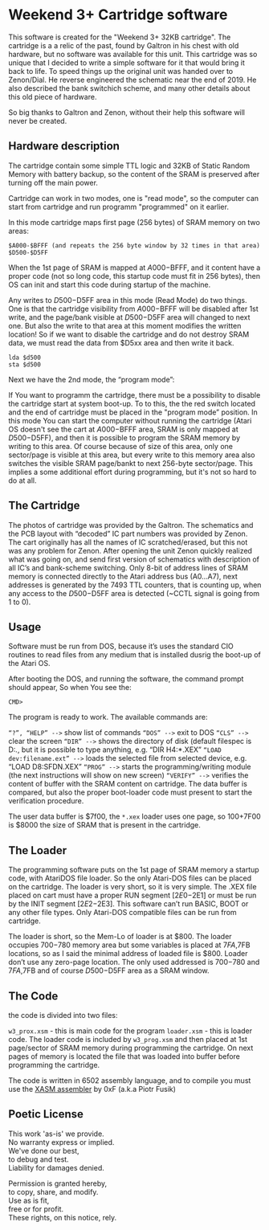 Weekend 3+ Cartridge software
=============================

This software is created for the "Weekend 3+ 32KB cartridge". The cartridge is a a relic of the past, found by Galtron in his chest with old hardware, but no software was available for this unit. This cartridge was so unique that I decided to write a simple software for it that would bring it back to life. To speed things up the original unit was handed over to Zenon/Dial. He reverse engineered the schematic near the end of 2019. He also described the bank switchich scheme, and many other details about this old piece of hardware.

So big thanks to Galtron and Zenon, without their help this software will never be created.

Hardware description
--------------------

The cartridge contain some simple TTL logic and 32KB of Static Random Memory with battery backup, so the content of the SRAM is preserved after turning off the main power.

Cartridge can work in two modes, one is "read mode", so the computer can start from cartridge and run programm "programmed" on it earlier.

In this mode cartridge maps first page (256 bytes) of SRAM memory on two areas:

	$A000-$BFFF (and repeats the 256 byte window by 32 times in that area)
	$D500-$D5FF

When the 1st page of SRAM is mapped at $A000-$BFFF, and it content have a proper code (not so long code, this startup code must fit in 256 bytes), then OS can init and start this code during startup of the machine.

Any writes to $D500-$D5FF area in this mode (Read Mode) do two things. One is that the cartridge visibility from $A000-$BFFF will be disabled after 1st write, and the page/bank visible at $D500-$D5FF area will changed to next one. But also the write to that area at this moment modifies the written location! So if we want to disable the cartridge and do not destroy SRAM data, we must read the data from $D5xx area and then write it back. 

	lda $d500
	sta $d500

Next we have the 2nd mode, the “program mode”:

If You want to programm the cartridge, there must be a possibility to disable the cartridge start at system boot-up. To to this, the the red switch located and the end of cartridge must be placed in the "program mode” position. In this mode You can start the computer without running the cartridge (Atari OS doesn't see the cart at $A000-$BFFF area, SRAM is only mapped at $D500-$D5FF), and then it is possible to program the SRAM memory by writing to this area. Of course because of size of this area, only one sector/page is visible at this area, but every write to this memory area also switches the visible SRAM page/bankt to next 256-byte sector/page. This implies a some additional effort during programming, but it's not so hard to do at all.

The Cartridge
-------------

The photos of cartridge was provided by the Galtron. The schematics and the PCB layout with “decoded” IC part numbers was provided by Zenon. The cart originally has all the names of IC scratched/erased, but this not was any problem for Zenon. After opening the unit Zenon quickly realized what was going on, and send first version of schematics with description of all IC’s and bank-scheme switching. Only 8-bit of address lines of SRAM memory is connected directly to the Atari address bus (A0...A7), next addresses is generated by the 7493 TTL counters, that is counting up, when any access to the $D500-$D5FF area is detected (~CCTL signal is going from 1 to 0).

Usage
-----

Software must be run from DOS, because it’s uses the standard CIO routines to read files from any medium that is installed dusrig the boot-up of the Atari OS.

After booting the DOS, and running the software, the command prompt should appear, So when You see the:

    CMD>

The program is ready to work. The available commands are:

`“?”, “HELP” -->`  show list of commands
`“DOS” -->` exit to DOS
`“CLS” -->` clear the screen
`“DIR” -->` shows the directory of disk (default filespec is D:*.*, but it is possible to type anything, e.g. “DIR H4:*.XEX”
`“LOAD dev:filename.ext” -->` loads the selected file from selected device, e.g. “LOAD D8:SFDN.XEX”
`“PROG” -->` starts the programming/writing module (the next instructions will show on new screen)
`“VERIFY” -->` verifies the content of buffer with the SRAM content on cartridge. The data buffer is compared, but also the proper boot-loader code must present to start the verification procedure.

The user data buffer is $7f00, the `*.xex` loader uses one page, so $100+$7F00 is $8000 the size of SRAM that is present in the cartridge.


The Loader
----------

The programming software puts on the 1st page of SRAM memory a startup code, with AtariDOS file loader. So the only Atari-DOS files can be placed on the cartridge. The loader is very short, so it is very simple. The .XEX file placed on cart must have a proper RUN segment [$2E0-$2E1] or must be run by the INIT segment [$2E2-$2E3]. This software can’t run BASIC, BOOT or any other file types. Only Atari-DOS compatible files can be run from cartridge.

The loader is short, so the Mem-Lo of loader is at $800. The loader occupies $700-$780 memory area but some variables is placed at $7FA,$7FB locations, so as I said the minimal address of loaded file is $800. Loader don’t use any zero-page location. The only used addressed is $700-$780 and $7FA,$7FB and of course $D500-$D5FF area as a SRAM window.

The Code
--------

the code is divided into two files:

`w3_prox.xsm` - this is main code for the program
`loader.xsm` - this is loader code. The loader code is included by `w3_prog.xsm` and then placed at 1st page/sector of SRAM memory during programming the cartridge. On next pages of memory is located the file that was loaded into buffer before programming the cartridge.

The code is written in 6502 assembly language, and to compile you must use the [XASM assembler](https://github.com/pfusik/xasm) by 0xF (a.k.a Piotr Fusik)

Poetic License
--------------

This work 'as-is' we provide.  
No warranty express or implied.  
We've done our best,  
to debug and test.  
Liability for damages denied.

Permission is granted hereby,  
to copy, share, and modify.  
Use as is fit,  
free or for profit.  
These rights, on this notice, rely.  




